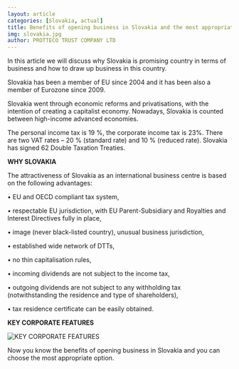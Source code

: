 ```yaml
---
layout: article
categories: [Slovakia, actual]
title: Benefits of opening business in Slovakia and the most appropriate option
img: slovakia.jpg
author: PROTTECO TRUST COMPANY LTD
---
```

In this article we will discuss why Slovakia is promising country in terms of business and how to draw up business in this 
country.

Slovakia has been a member of EU since 2004 and it has been also a member of Eurozone since 2009.

Slovakia went through economic reforms and privatisations, with the intention of creating a capitalist economy. Nowadays, 
Slovakia is counted between high-income advanced economies. 

The personal income tax is 19 %, the corporate income tax is 23%. There are two VAT
rates – 20 % (standard rate) and 10 % (reduced rate). Slovakia has signed 62 Double Taxation Treaties.

**WHY SLOVAKIA**

The attractiveness of Slovakia as an international business centre is based on the following advantages:

•	EU and OECD compliant tax system,

•	respectable EU jurisdiction, with EU Parent-Subsidiary and Royalties and Interest Directives fully in place,

•	image (never black-listed country), unusual business jurisdiction,

•	established wide network of DTTs,

•	no thin capitalisation rules,

•	incoming dividends are not subject to the income tax,

•	outgoing dividends are not subject to any withholding tax (notwithstanding the residence 
and type of shareholders),

•	tax residence certificate can be easily obtained.
 
**KEY CORPORATE FEATURES**

![KEY CORPORATE FEATURES](/images/Picture%20clipping.jpg)

Now you know the benefits of opening business in Slovakia and you can choose the most appropriate option.

 
